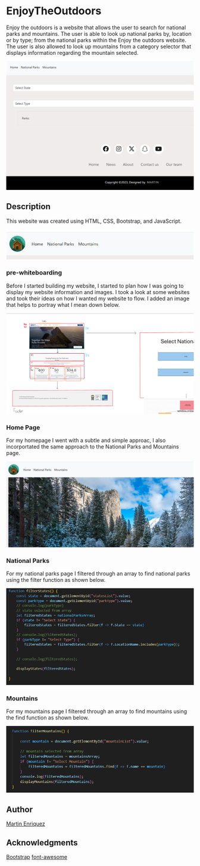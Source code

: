 # EnjoyTheOutdoors

Enjoy the outdoors is a website that allows the user to search for national parks and mountains. The user is able to look up national parks by, location or by type; from the national parks within the Enjoy the outdoors website. The user is also allowed to look up mountains from a category selector that displays information regarding the mountain selected.  

![Enjoy the outdoors](images/HomePage.PNG)

## Description

This website was created using HTML, CSS, Bootstrap, and JavaScript.

![navbar](images/navbar.PNG)

### pre-whiteboarding
Before I started building my website, I started to plan how I was going to display my website information and images. I took a look at some websites and took their ideas on how I wanted my website to flow. I added an image that helps to portray  what I mean down below.

![whiteboard](images/WB.PNG)

### Home Page

For my homepage I went with a subtle and simple approac, I also incorportated the same approach to the National Parks and Mountains page.

![Home](images/Home.PNG)

### National Parks

For my national parks page I filtered through an array to find national parks using the filter function as shown below.

![Filter](images/filterWithFilter.PNG)

### Mountains

For my mountains page I filtered through an array to find mountains using the find function as shown below.

![Find](images/filterWithFind.PNG)

## Author

 [Martin Enriquez](https://github.com/TherealJGatsby) 

## Acknowledgments 

 [Bootstrap](https://getbootstrap.com/docs/4.1/components/forms/#inline-forms)
 [font-awesome](https://cdnjs.com/libraries/font-awesome)


